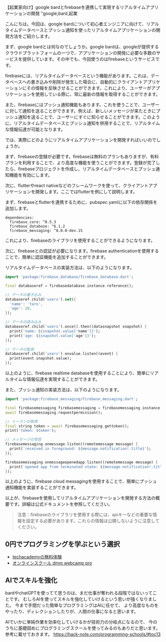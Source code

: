 【起業家向け】google bardとfirebaseを連携して実現するリアルタイムアプリケーションの開発
"google,bard,起業

こんにちは。今回は、google bardについて初心者エンジニアに向けて、リアルタイムデータベースとプッシュ通知を使ったリアルタイムアプリケーションの開発方法をご紹介します。

まず、google bardとは何なのでしょうか。google bardは、googleが提供するクラウドプラットフォームの一つで、アプリケーションの開発に必要な多数のサービスを提供しています。その中でも、今回使うのはfirebaseというサービスです。

firebaseには、リアルタイムデータベースという機能があります。これは、データベースへの書き込みや削除が発生した場合に、自動的にクライアントアプリケーションにその情報を反映させることができます。これにより、ユーザーがアプリケーションを使用している際に、常に最新の情報を取得することができます。

また、firebaseにはプッシュ通知機能もあります。これを使うことで、ユーザーに対して通知を送ることができます。例えば、新しいメッセージが来たときにプッシュ通知を送ることで、ユーザーにすぐに知らせることができます。このように、リアルタイムデータベースとプッシュ通知を併用することで、リアルタイムな情報伝達が可能となります。

では、実際にどのようにリアルタイムアプリケーションを開発すればいいのでしょうか。

まず、firebaseの登録が必要です。firebaseは無料のプランもありますが、有料プランを利用することで、より高度な機能を使うことができます。登録が完了したら、firebaseプロジェクトを作成し、リアルタイムデータベースとプッシュ通知機能を有効にします。

次に、flutterやreact nativeなどのフレームワークを使って、クライアントアプリケーションを開発します。ここではflutterを例にして説明します。

まず、firebaseとflutterを連携するために、pubspec.yamlに以下の依存関係を追加します。

```
dependencies:
  firebase_core: ^0.5.3
  firebase_database: ^6.1.2
  firebase_messaging: ^8.0.0-dev.15
```

これにより、firebaseのライブラリを使用することができるようになります。

次に、firebaseとの認証が必要になります。firebase authenticationを使用することで、簡単に認証機能を追加することができます。

リアルタイムデータベースの実装方法は、以下のようになります。

```dart
import 'package:firebase_database/firebase_database.dart';

final databaseref = firebasedatabase.instance.reference();

// データの書き込み
databaseref.child('users').set({
  'name': 'taro',
  'age': 28,
});

// データの読み込み
databaseref.child('users').once().then((datasnapshot snapshot) {
  print('name: ${snapshot.value['name']}');
  print('age: ${snapshot.value['age']}');
});

// データの監視
databaseref.child('users').onvalue.listen((event) {
  print(event.snapshot.value);
});
```

以上のように、firebase realtime databaseを使用することにより、簡単にリアルタイムな情報伝達を実現することができます。

また、プッシュ通知の実装方法は、以下のようになります。

```dart
import 'package:firebase_messaging/firebase_messaging.dart';

final firebasemessaging firebasemessaging = firebasemessaging.instance;
await firebasemessaging.requestpermission();

// トークンの取得
final string token = await firebasemessaging.gettoken();
print('token: $token');

// メッセージの受信
firebasemessaging.onmessage.listen((remotemessage message) {
  print('received in foreground: ${message.notification!.title}');
});

firebasemessaging.onmessageopenedapp.listen((remotemessage message) {
  print('opened app from terminated state: ${message.notification!.title}');
});
```

以上のように、firebase cloud messagingを使用することで、簡単にプッシュ通知機能を実装することができます。

以上が、firebaseを使用してリアルタイムアプリケーションを開発する方法の概要です。詳細は公式ドキュメントを参照してください。

>注意：firebaseのライブラリを使用する際には、apiキーなどの重要な情報を設定する必要があります。これらの情報は公開しないように注意してください。

## 0円でプログラミングを学ぶという選択
- [techacademyの無料体験](//af.moshimo.com/af/c/click?a_id=2612475&amp;p_id=1555&amp;pc_id=2816&amp;pl_id=22706&amp;url=https%3a%2f%2ftechacademy.jp%2fhtmlcss-trial%3futm_source%3dmoshimo%26utm_medium%3daffiliate%26utm_campaign%3dtextad)
- [オンラインスクール dmm webcamp pro](//af.moshimo.com/af/c/click?a_id=2612482&amp;p_id=1363&amp;pc_id=2297&amp;pl_id=39999&amp;guid=on)

## AIでスキルを強化
bardやchatGPTを使ってて思うのは、まだ仕事が奪われる段階ではないってことです。
むしろAIを使ってスキルを強化していけるという思いが強くなりました。
今まで手間だった簡単なプログラミングはAIに任せて、
より高度なものをやったり、ディレクションしたりが、人間の仕事になると思います。

AIでいかに単純作業を効率化していけるかが技術力の分岐点になるので、
今のうちに基礎固めにプログラミングスクールを使ってみるのもありだと思います。
参考に載せておきます。
https://hack-note.com/programming-schools/#toc13

